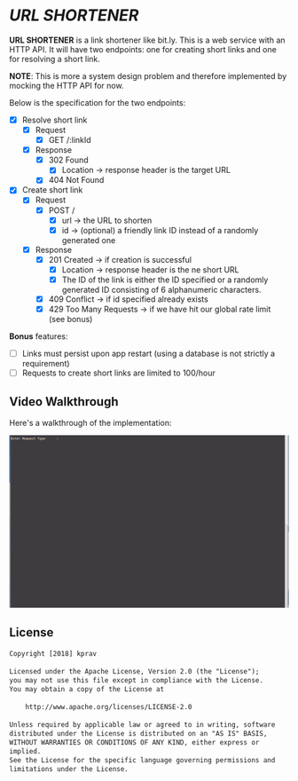 # *URL SHORTENER*

**URL SHORTENER** is a link shortener like bit.ly. This is a web service with an HTTP API. It will have two endpoints: one for creating short links and one for resolving a short link. 

**NOTE**: This is more a system design problem and therefore implemented by mocking the HTTP API for now.

Below is the specification for the two endpoints:

* [x] Resolve short link
  * [x] Request
    * [x] GET /:linkId
  * [x]	Response
    * [X] 302 Found
      * [x] Location -> response header is the target URL
    * [x] 404 Not Found
* [x] Create short link
  * [x] Request
    * [x] POST /
      * [x] url -> the URL to shorten
      * [x] id  -> (optional) a friendly link ID instead of a randomly generated one
  * [x]	Response
    * [X] 201 Created -> if creation is successful
      * [x] Location -> response header is the ne short URL
      * [x] The ID of the link is either the ID specified or a randomly generated ID consisting of 6 alphanumeric characters.
    * [x] 409 Conflict -> if id specified already exists
    * [x] 429 Too Many Requests -> if we have hit our global rate limit (see bonus)

**Bonus** features:

* [ ] Links must persist upon app restart (using a database is not strictly a requirement)
* [ ] Requests to create short links are limited to 100/hour

## Video Walkthrough 

Here's a walkthrough of the implementation:

![demo](walkthrough.gif)

## License

    Copyright [2018] kprav

    Licensed under the Apache License, Version 2.0 (the "License");
    you may not use this file except in compliance with the License.
    You may obtain a copy of the License at

        http://www.apache.org/licenses/LICENSE-2.0

    Unless required by applicable law or agreed to in writing, software
    distributed under the License is distributed on an "AS IS" BASIS,
    WITHOUT WARRANTIES OR CONDITIONS OF ANY KIND, either express or implied.
    See the License for the specific language governing permissions and
    limitations under the License.
